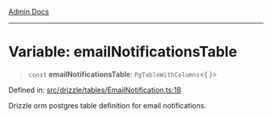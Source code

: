 [Admin Docs](/)

***

# Variable: emailNotificationsTable

> `const` **emailNotificationsTable**: `PgTableWithColumns`\<\{ \}\>

Defined in: [src/drizzle/tables/EmailNotification.ts:18](https://github.com/Sourya07/talawa-api/blob/61a1911602b2f0aac7635e08ae2918f4f768e8ff/src/drizzle/tables/EmailNotification.ts#L18)

Drizzle orm postgres table definition for email notifications.
